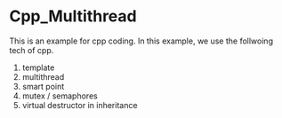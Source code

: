 # Cpp_Multithread

This is an example for cpp coding. In this example, we use the follwoing tech of cpp.

1. template
2. multithread
3. smart point
4. mutex / semaphores
5. virtual destructor in inheritance
